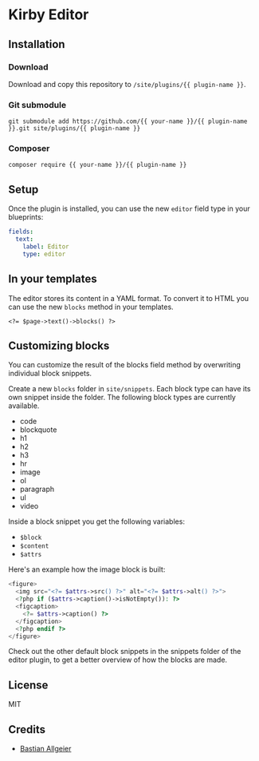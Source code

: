 # Kirby Editor

## Installation

### Download

Download and copy this repository to `/site/plugins/{{ plugin-name }}`.

### Git submodule

```
git submodule add https://github.com/{{ your-name }}/{{ plugin-name }}.git site/plugins/{{ plugin-name }}
```

### Composer

```
composer require {{ your-name }}/{{ plugin-name }}
```

## Setup

Once the plugin is installed, you can use the new `editor` field type in your blueprints: 

```yaml
fields: 
  text: 
    label: Editor
    type: editor
```

## In your templates

The editor stores its content in a YAML format. To convert it to HTML you can use the new `blocks` method in your templates. 

```
<?= $page->text()->blocks() ?>
```

## Customizing blocks

You can customize the result of the blocks field method by overwriting individual block snippets. 

Create a new `blocks` folder in `site/snippets`. Each block type can have its own snippet inside the folder. The following block types are currently available. 

- code
- blockquote
- h1
- h2
- h3
- hr
- image
- ol
- paragraph
- ul
- video

Inside a block snippet you get the following variables: 

- `$block`
- `$content`
- `$attrs`

Here's an example how the image block is built: 

```php
<figure>
  <img src="<?= $attrs->src() ?>" alt="<?= $attrs->alt() ?>">
  <?php if ($attrs->caption()->isNotEmpty()): ?>
  <figcaption>
    <?= $attrs->caption() ?>
  </figcaption>
  <?php endif ?>
</figure>
```

Check out the other default block snippets in the snippets folder of the editor plugin, to get a better overview of how the blocks are made. 

## License

MIT

## Credits

- [Bastian Allgeier](https://getkirby.com)
